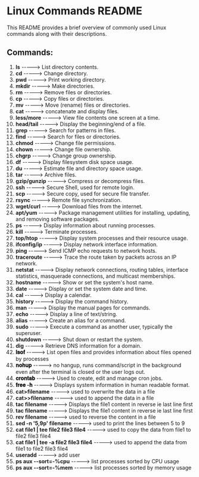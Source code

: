 # Linux Commands README

This README provides a brief overview of commonly used Linux commands along with their descriptions.

## Commands:

1. **ls** ----->    List directory contents.
2. **cd**  ----->    Change directory.
3. **pwd** ----->    Print working directory.
4. **mkdir** ----->    Make directories.
5. **rm** ----->     Remove files or directories.
6. **cp** ----->     Copy files or directories.
7. **mv** ----->    Move (rename) files or directories.
8. **cat** ----->    concatenate and display files.
9. **less/more** ----->    View file contents one screen at a time.
10. **head/tail** ----->    Display the beginning/end of a file.
11. **grep** ----->    Search for patterns in files.
12. **find** ----->    Search for files or directories.
13. **chmod** ----->    Change file permissions.
14. **chown** ----->    Change file ownership.
15. **chgrp** ----->    Change group ownership.
16. **df** ----->    Display filesystem disk space usage.
17. **du** ----->    Estimate file and directory space usage.
18. **tar** ----->    Archive files.
19. **gzip/gunzip** ----->    Compress or decompress files.
20. **ssh** ----->    Secure Shell, used for remote login.
21. **scp** ----->    Secure copy, used for secure file transfer.
22. **rsync** ----->    Remote file synchronization.
23. **wget/curl** ----->    Download files from the internet.
24. **apt/yum** ----->    Package management utilities for installing, updating, and removing software packages.
25. **ps** ----->    Display information about running processes.
26. **kill** ----->     Terminate processes.
27. **top/htop** ----->     Display system processes and their resource usage.
28. **ifconfig/ip** ----->    Display network interface information.
29. **ping** ----->    Send ICMP echo requests to network hosts.
30. **traceroute** ----->    Trace the route taken by packets across an IP network.
31. **netstat**   ----->      Display network connections, routing tables, interface statistics, masquerade connections, and multicast memberships.
32. **hostname**   ----->      Show or set the system's host name.
33. **date**   ----->     Display or set the system date and time.
34. **cal**   ----->      Display a calendar.
35. **history**   ----->      Display the command history.
36. **man**   ----->      Display the manual pages for commands.
37. **echo**   ----->      Display a line of text/string.
38. **alias**   ----->     Create an alias for a command.
39. **sudo**  ----->      Execute a command as another user, typically the superuser.
40. **shutdown**  ----->      Shut down or restart the system.
41. **dig**  ----->     Retrieve DNS information for a domain.
42. **𝐥𝐬𝐨𝐟**   ----->      List open files and provides information about files opened by processes
43. **𝐧𝐨𝐡𝐮𝐩**  ----->      no hangup, runs command/script in the background even after the terminal is closed or the user logs out.
44. **𝐜𝐫𝐨𝐧𝐭𝐚𝐛**  ----->      Used to create, edit and manage cron jobs.
45. **𝐟𝐫𝐞𝐞 -𝐡**   ----->      Displays system information in human readable format.
46. **cat>filename**   ----->      used to overwrite the data in a file
47. **cat>>filename**   ----->      used to append the data in a file
48. **tac filename**   ----->      Displays the file1 content in reverse ie last line first
48. **tac filename**   ----->      Displays the file1 content in reverse ie last line first
49. **rev filename**  ----->     used to reverse the content in a file
50. **sed -n '5,9p' filename**  ----->     used to print the lines between 5 to 9
51. **cat file1 | tee file2 file3 file4**  ----->     used to copy the data from file1 to file2 file3 file4
52. **cat file1 | tee -a file2 file3 file4** ----->    used to append the data from file1 to file2 file3 file4
53. **useradd** ----->    add user 
54. **ps aux --sort=-%cpu** ----->    list processes sorted by CPU usage
55. **ps aux --sort=-%mem** ----->    list processes sorted by memory usage
